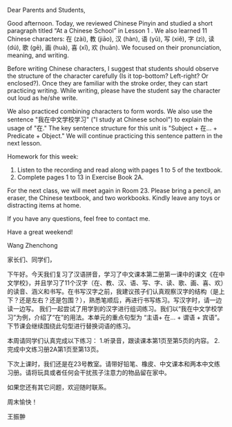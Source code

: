 Dear Parents and Students,

Good afternoon. Today, we reviewed Chinese Pinyin and studied a short paragraph titled “At a Chinese School” in Lesson 1 . We also learned 11 Chinese characters: 在 (zài), 教 (jiāo), 汉 (hàn), 语 (yǔ), 写 (xiě), 字 (zì), 读 (dú), 歌 (gē), 画 (huà), 喜 (xǐ), 欢 (huān). We focused on their pronunciation, meaning, and writing.

Before writing Chinese characters, I suggest that students should observe the structure of the character carefully (Is it top-bottom? Left-right? Or enclosed?). Once they are familiar with the stroke order, they can start practicing writing. While writing, please have the student say the character out loud as he/she write.

We also practiced combining characters to form words. We also use the sentence "我在中文学校学习" ("I study at Chinese school") to explain the usage of "在." The key sentence structure for this unit is "Subject + 在... + Predicate + Object." We will continue practicing this sentence pattern in the next lesson.

Homework for this week:
1. Listen to the recording and read along with pages 1 to 5 of the textbook.
2. Complete pages 1 to 13 in Exercise Book 2A.

For the next class, we will meet again in Room 23. Please bring a pencil, an eraser, the Chinese textbook, and two workbooks. Kindly leave any toys or distracting items at home.

If you have any questions, feel free to contact me.

Have a great weekend!

Wang Zhenchong



家长们、同学们，

下午好。今天我们复习了汉语拼音，学习了中文课本第二册第一课中的课文《在中文学校》，并且学习了11个汉字（在、教、汉、语、写、字、读、歌、画、喜、欢）的读音、涵义和书写。在书写汉字之前，我建议孩子们认真观察汉字的结构（是上下？还是左右？还是包围？），熟悉笔顺后，再进行书写练习。写汉字时，请一边读一边写。
我们一起尝试了用学到的汉字进行组词练习。我们以“我在中文学校学习”为例，介绍了“在”的用法。本单元的重点句型为 “主语+ 在... + 谓语 + 宾语”。下节课会继续围绕此句型进行替换词语的练习。

本周请同学们认真完成以下练习：
1.听录音，跟读课本第1页至第5页的内容。
2.完成中文练习册2A第1页至第13页。

下次上课时，我们还是在23号教室。请带好铅笔、橡皮、中文课本和两本中文练习册。请将玩具或者任何会干扰孩子注意力的物品留在家中。

如果您还有其它问题，欢迎随时联系。

周末愉快！

王振翀
